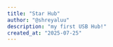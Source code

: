 ```yaml
---
title: "Star Hub"
author: "@shreyaluu"
description: "my first USB Hub!"
created_at: "2025-07-25"
---
```

